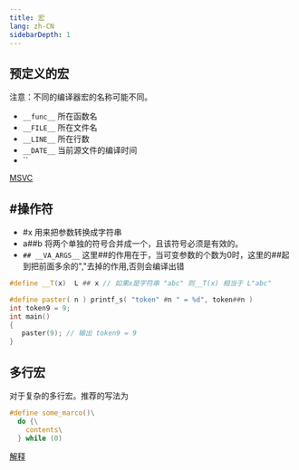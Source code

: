 ```yaml
---
title: 宏
lang: zh-CN
sidebarDepth: 1
---
```


## 预定义的宏
注意：不同的编译器宏的名称可能不同。
* `__func__` 所在函数名
* `__FILE__` 所在文件名 
* `__LINE__` 所在行数 
* `__DATE__` 当前源文件的编译时间
* `` 

[MSVC](https://docs.microsoft.com/en-us/cpp/preprocessor/predefined-macros?view=msvc-160)

## #操作符

* #x 用来把参数转换成字符串
* a##b 将两个单独的符号合并成一个，且该符号必须是有效的。
* `## __VA_ARGS__` 这里##的作用在于，当可变参数的个数为0时，这里的##起到把前面多余的","去掉的作用,否则会编译出错
```cpp
#define __T(x)  L ## x // 如果x是字符串 "abc" 则__T(x) 相当于 L"abc"

#define paster( n ) printf_s( "token" #n " = %d", token##n )
int token9 = 9;
int main()
{
   paster(9); // 输出 token9 = 9
}
```

## 多行宏
对于复杂的多行宏。推荐的写法为
```c
#define some_marco()\
  do {\
    contents\
  } while (0)
```
[解释](https://stackoverflow.com/questions/1067226/c-multi-line-macro-do-while0-vs-scope-block)

